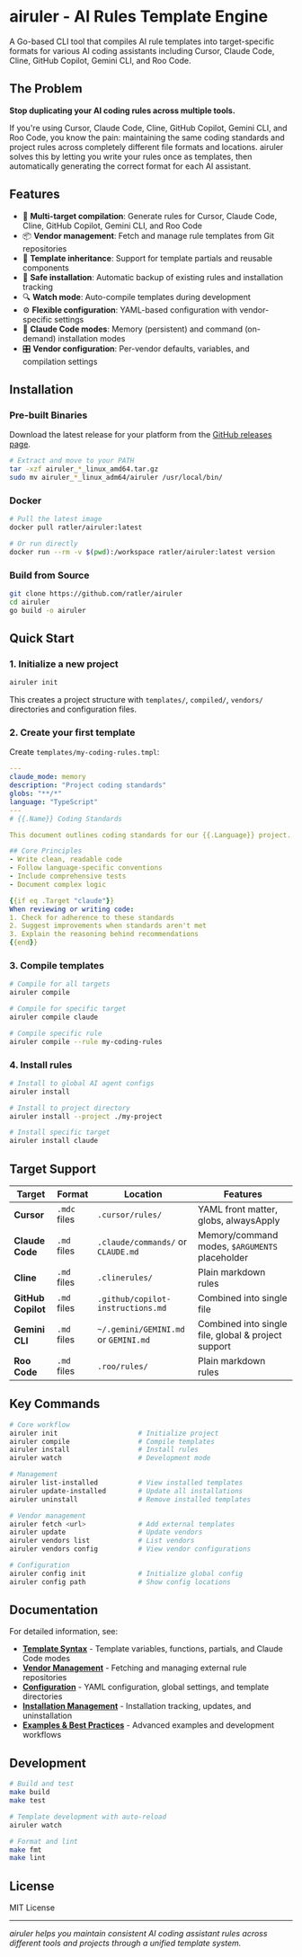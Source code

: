 # airuler - AI Rules Template Engine

A Go-based CLI tool that compiles AI rule templates into target-specific formats for various AI coding assistants
including Cursor, Claude Code, Cline, GitHub Copilot, Gemini CLI, and Roo Code.

## The Problem

**Stop duplicating your AI coding rules across multiple tools.**

If you're using Cursor, Claude Code, Cline, GitHub Copilot, Gemini CLI, and Roo Code, you know the pain: maintaining the same coding
standards and project rules across completely different file formats and locations. airuler solves this by letting you
write your rules once as templates, then automatically generating the correct format for each AI assistant.

## Features

- 🎯 **Multi-target compilation**: Generate rules for Cursor, Claude Code, Cline, GitHub Copilot, Gemini CLI, and Roo Code
- 📦 **Vendor management**: Fetch and manage rule templates from Git repositories
- 🔄 **Template inheritance**: Support for template partials and reusable components
- 💾 **Safe installation**: Automatic backup of existing rules and installation tracking
- 🔍 **Watch mode**: Auto-compile templates during development
- ⚙️ **Flexible configuration**: YAML-based configuration with vendor-specific settings
- 🧠 **Claude Code modes**: Memory (persistent) and command (on-demand) installation modes
- 🎛️ **Vendor configuration**: Per-vendor defaults, variables, and compilation settings

## Installation

### Pre-built Binaries

Download the latest release for your platform from the [GitHub releases page](https://github.com/ratler/airuler/releases).

```bash
# Extract and move to your PATH
tar -xzf airuler_*_linux_amd64.tar.gz
sudo mv airuler_*_linux_adm64/airuler /usr/local/bin/
```

### Docker

```bash
# Pull the latest image
docker pull ratler/airuler:latest

# Or run directly
docker run --rm -v $(pwd):/workspace ratler/airuler:latest version
```

### Build from Source

```bash
git clone https://github.com/ratler/airuler
cd airuler
go build -o airuler
```

## Quick Start

### 1. Initialize a new project

```bash
airuler init
```

This creates a project structure with `templates/`, `compiled/`, `vendors/` directories and configuration files.

### 2. Create your first template

Create `templates/my-coding-rules.tmpl`:

```yaml
---
claude_mode: memory
description: "Project coding standards"
globs: "**/*"
language: "TypeScript"
---
# {{.Name}} Coding Standards

This document outlines coding standards for our {{.Language}} project.

## Core Principles
- Write clean, readable code
- Follow language-specific conventions
- Include comprehensive tests
- Document complex logic

{{if eq .Target "claude"}}
When reviewing or writing code:
1. Check for adherence to these standards
2. Suggest improvements when standards aren't met
3. Explain the reasoning behind recommendations
{{end}}
```

### 3. Compile templates

```bash
# Compile for all targets
airuler compile

# Compile for specific target
airuler compile claude

# Compile specific rule
airuler compile --rule my-coding-rules
```

### 4. Install rules

```bash
# Install to global AI agent configs
airuler install

# Install to project directory
airuler install --project ./my-project

# Install specific target
airuler install claude
```

## Target Support

| Target             | Format       | Location                             | Features                                            |
| ------------------ | ------------ | ------------------------------------ | --------------------------------------------------- |
| **Cursor**         | `.mdc` files | `.cursor/rules/`                     | YAML front matter, globs, alwaysApply               |
| **Claude Code**    | `.md` files  | `.claude/commands/` or `CLAUDE.md`   | Memory/command modes, `$ARGUMENTS` placeholder      |
| **Cline**          | `.md` files  | `.clinerules/`                       | Plain markdown rules                                |
| **GitHub Copilot** | `.md` files  | `.github/copilot-instructions.md`    | Combined into single file                           |
| **Gemini CLI**     | `.md` files  | `~/.gemini/GEMINI.md` or `GEMINI.md` | Combined into single file, global & project support |
| **Roo Code**       | `.md` files  | `.roo/rules/`                        | Plain markdown rules                                |

## Key Commands

```bash
# Core workflow
airuler init                    # Initialize project
airuler compile                 # Compile templates
airuler install                 # Install rules
airuler watch                   # Development mode

# Management
airuler list-installed          # View installed templates
airuler update-installed        # Update all installations
airuler uninstall               # Remove installed templates

# Vendor management
airuler fetch <url>             # Add external templates
airuler update                  # Update vendors
airuler vendors list            # List vendors
airuler vendors config          # View vendor configurations

# Configuration
airuler config init             # Initialize global config
airuler config path             # Show config locations
```

## Documentation

For detailed information, see:

- **[Template Syntax](docs/templates.md)** - Template variables, functions, partials, and Claude Code modes
- **[Vendor Management](docs/vendors.md)** - Fetching and managing external rule repositories
- **[Configuration](docs/configuration.md)** - YAML configuration, global settings, and template directories
- **[Installation Management](docs/installation.md)** - Installation tracking, updates, and uninstallation
- **[Examples & Best Practices](docs/examples.md)** - Advanced examples and development workflows

## Development

```bash
# Build and test
make build
make test

# Template development with auto-reload
airuler watch

# Format and lint
make fmt
make lint
```

## License

MIT License

______________________________________________________________________

*airuler helps you maintain consistent AI coding assistant rules across different tools and projects through a unified template system.*
